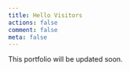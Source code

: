 ```yaml
---
title: Hello Visitors
actions: false
comment: false
meta: false
---
```

This portfolio will be updated soon.